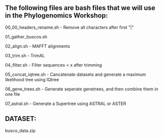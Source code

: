 ## The following files are bash files that we will use in the Phylogenomics Workshop:

00_00_headers_rename.sh - Remove all characters after first "|"

01_gather_buscos.sh

02_align.sh - MAFFT alignments

03_trim.sh - TrimAL

04_filter.sh - Filter sequences < x after trimming

05_concat_iqtree.sh - Cancatenate datasets and generate a maximum likelihood tree using IQtree

06_gene_trees.sh - Generate seperate genetrees, and then combine them in one file

07_astral.sh - Generate a Supertree using ASTRAL or ASTER

## DATASET: 

busco_data.zip
